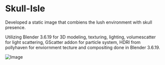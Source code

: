 # Skull-Isle
 Developed a static image that combiens the lush environment with skull presence.

 Utilizing Blender 3.6.19 for 3D modeling, texturing, lighting, volumescatter for light scattering, GScatter addon for particle system, HDRI from pollyhaven for enviornment tecture and compositing done in Blender 3.6.19.

 
 ![Image](https://github.com/user-attachments/assets/f0f57288-b90f-4ee1-8a59-2bf3c71ac19d)
